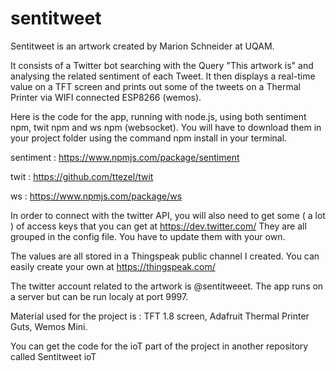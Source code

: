 # sentitweet

Sentitweet is an artwork created by Marion Schneider at UQAM.

It consists of a Twitter bot searching with the Query "This artwork is" and analysing the related sentiment of each Tweet. It then displays a real-time value on a TFT screen and prints out some of the tweets on a Thermal Printer via WIFI connected ESP8266 (wemos).

Here is the code for the app, running with node.js, using both sentiment npm, twit npm and ws npm (websocket). 
You will have to download them in your project folder using the command npm install in your terminal.

sentiment : https://www.npmjs.com/package/sentiment

twit : https://github.com/ttezel/twit

ws : https://www.npmjs.com/package/ws

In order to connect with the twitter API, you will also need to get some ( a lot ) of access keys that you can get at https://dev.twitter.com/ They are all grouped in the config file. You have to update them with your own.

The values are all stored in a Thingspeak public channel I created. You can easily create your own at https://thingspeak.com/

The twitter account related to the artwork is @sentitweeet.
The app runs on a server but can be run localy at port 9997.

Material used for the project is : TFT 1.8 screen, 
                                   Adafruit Thermal Printer Guts,
                                   Wemos Mini.
                                   
You can get the code for the ioT part of the project in another repository called Sentitweet ioT
              

